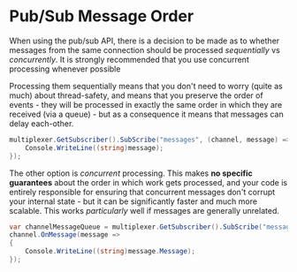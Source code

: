 ﻿Pub/Sub Message Order
===

When using the pub/sub API, there is a decision to be made as to whether messages from the same connection should be processed *sequentially* vs *concurrently*. It is strongly recommended that you use concurrent processing whenever possible

Processing them sequentially means that you don't need to worry (quite as much) about thread-safety, and means that you preserve the order of events -
they will be processed in exactly the same order in which they are received (via a queue) - but as a consequence it means that messages can delay each-other.

```csharp
multiplexer.GetSubscriber().SubScribe("messages", (channel, message) => {
    Console.WriteLine((string)message);
});
```

The other option is *concurrent* processing. This makes **no specific guarantees** about the order in which work gets processed, and your code is entirely
responsible for ensuring that concurrent messages don't corrupt your internal state - but it can be significantly faster and much more scalable.
This works *particularly* well if messages are generally unrelated.

```csharp
var channelMessageQueue = multiplexer.GetSubscriber().SubScribe("messages");
channel.OnMessage(message =>
{
    Console.WriteLine((string)message.Message);
});
```
